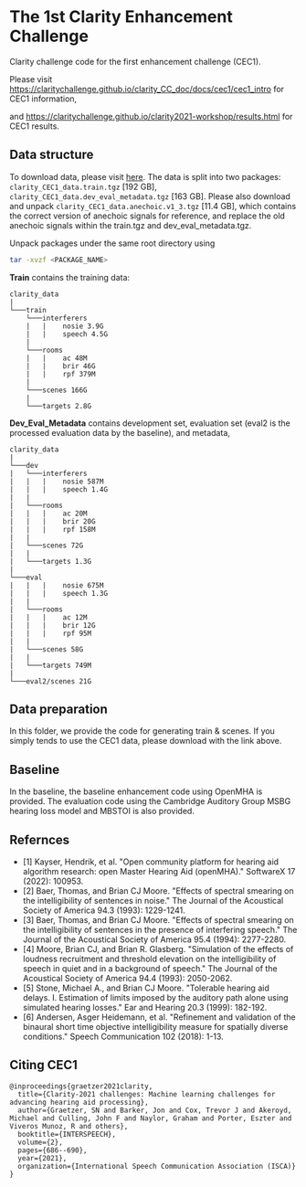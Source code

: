 # The 1st Clarity Enhancement Challenge

Clarity challenge code for the first enhancement challenge (CEC1).

Please visit https://claritychallenge.github.io/clarity_CC_doc/docs/cec1/cec1_intro for CEC1 information,

and https://claritychallenge.github.io/clarity2021-workshop/results.html for CEC1 results.

## Data structure

To download data, please visit [here](https://mab.to/bavGDV87BZISg). The data is split into two packages: `clarity_CEC1_data.train.tgz` [192 GB], `clarity_CEC1_data.dev_eval_metadata.tgz` [163 GB]. Please also download and unpack `clarity_CEC1_data.anechoic.v1_3.tgz` [11.4 GB], which contains the correct version of anechoic signals for reference, and replace the old anechoic signals within the train.tgz and dev_eval_metadata.tgz.

Unpack packages under the same root directory using

```bash
tar -xvzf <PACKAGE_NAME>
```

**Train** contains the training data:

```text
clarity_data
|
└───train
    └───interferers
    |   |    nosie 3.9G
    |   |    speech 4.5G
    |
    └───rooms
    |   |    ac 48M
    |   |    brir 46G
    |   |    rpf 379M
    |
    └───scenes 166G
    |
    └───targets 2.8G
```

**Dev_Eval_Metadata** contains development set, evaluation set (eval2 is the processed evaluation data by the baseline), and metadata,

```text
clarity_data
|
└───dev
|   └───interferers
|   |   |    nosie 587M
|   |   |    speech 1.4G
|   |
|   └───rooms
|   |   |    ac 20M
|   |   |    brir 20G
|   |   |    rpf 158M
|   |
|   └───scenes 72G
|   |
|   └───targets 1.3G
|
└───eval
|   |   |    nosie 675M
|   |   |    speech 1.3G
|   |
|   └───rooms
|   |   |    ac 12M
|   |   |    brir 12G
|   |   |    rpf 95M
|   |
|   └───scenes 58G
|   |
|   └───targets 749M
|
└───eval2/scenes 21G
```

## Data preparation

In this folder, we provide the code for generating train & scenes. If you simply tends to use the CEC1 data, please download with the link above.

## Baseline

In the baseline, the baseline enhancement code using OpenMHA is provided. The evaluation code using the Cambridge Auditory Group MSBG hearing loss model and MBSTOI is also provided.

## Refernces

* [1] Kayser, Hendrik, et al. "Open community platform for hearing aid algorithm research: open Master Hearing Aid (openMHA)." SoftwareX 17 (2022): 100953.
* [2] Baer, Thomas, and Brian CJ Moore. "Effects of spectral smearing on the intelligibility of sentences in noise." The Journal of the Acoustical Society of America 94.3 (1993): 1229-1241.
* [3] Baer, Thomas, and Brian CJ Moore. "Effects of spectral smearing on the intelligibility of sentences in the presence of interfering speech." The Journal of the Acoustical Society of America 95.4 (1994): 2277-2280.
* [4] Moore, Brian CJ, and Brian R. Glasberg. "Simulation of the effects of loudness recruitment and threshold elevation on the intelligibility of speech in quiet and in a background of speech." The Journal of the Acoustical Society of America 94.4 (1993): 2050-2062.
* [5] Stone, Michael A., and Brian CJ Moore. "Tolerable hearing aid delays. I. Estimation of limits imposed by the auditory path alone using simulated hearing losses." Ear and Hearing 20.3 (1999): 182-192.
* [6] Andersen, Asger Heidemann, et al. "Refinement and validation of the binaural short time objective intelligibility measure for spatially diverse conditions." Speech Communication 102 (2018): 1-13.

## Citing CEC1

```text
@inproceedings{graetzer2021clarity,
  title={Clarity-2021 challenges: Machine learning challenges for advancing hearing aid processing},
  author={Graetzer, SN and Barker, Jon and Cox, Trevor J and Akeroyd, Michael and Culling, John F and Naylor, Graham and Porter, Eszter and Viveros Munoz, R and others},
  booktitle={INTERSPEECH},
  volume={2},
  pages={686--690},
  year={2021},
  organization={International Speech Communication Association (ISCA)}
}
```

